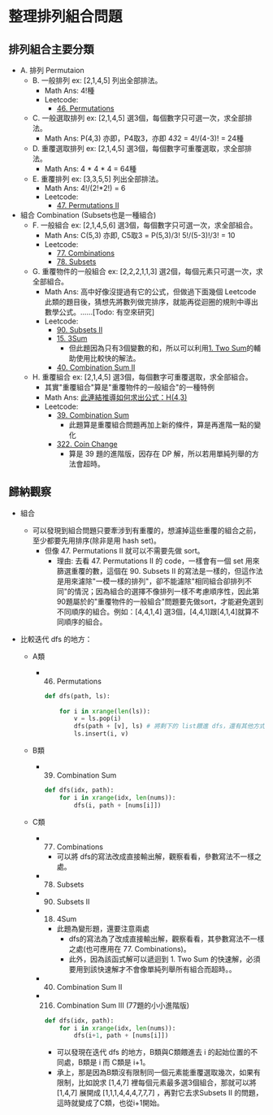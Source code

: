 # 整理排列組合問題
## 排列組合主要分類
* A. 排列 Permutaion
    * B. 一般排列 ex: [2,1,4,5] 列出全部排法。
        * Math Ans: 4!種
        * Leetcode:
            * [46. Permutations](https://leetcode.com/problems/permutations/)
    * C. 一般選取排列 ex: [2,1,4,5] 選3個，每個數字只可選一次，求全部排法。 
        * Math Ans: P(4,3) 亦即，P4取3，亦即 4*3*2 = 4!/(4-3)! = 24種
    * D. 重覆選取排列 ex: [2,1,4,5] 選3個，每個數字可重覆選取，求全部排法。
        * Math Ans: 4 * 4 * 4 = 64種
    * E. 重覆排列 ex: [3,3,5,5] 列出全部排法。
        * Math Ans: 4!/(2!*2!) = 6
        * Leetcode:
            * [47. Permutations II](https://leetcode.com/problems/permutations-ii/)
* 組合 Combination (Subsets也是一種組合)
    * F. 一般組合 ex: [2,1,4,5,6] 選3個，每個數字只可選一次，求全部組合。
        * Math Ans: C(5,3) 亦即, C5取3 = P(5,3)/3! 5!/(5-3)!/3! = 10
        * Leetcode:
            * [77. Combinations](https://leetcode.com/problems/combinations/)
            * [78. Subsets](https://leetcode.com/problems/subsets/)
    * G. 重覆物件的一般組合 ex: [2,2,2,1,1,3] 選2個，每個元素只可選一次，求全部組合。
        * Math Ans: 高中好像沒提過有它的公式，但做過下面幾個 Leetcode 此類的題目後，猜想先將數列做完排序，就能再從迴圈的規則中導出數學公式。......[Todo: 有空來研究]
        * Leetcode:
            * [90. Subsets II](https://leetcode.com/problems/subsets-ii/)
            * [15. 3Sum](https://leetcode.com/problems/3sum/)
                * 但此題因為只有3個變數的和，所以可以利用[1. Two Sum](https://leetcode.com/problems/two-sum/)的輔助使用比較快的解法。
            * [40. Combination Sum II](https://leetcode.com/problems/combination-sum-ii/)
    * H. 重覆組合 ex: [2,1,4,5] 選3個，每個數字可重覆選取，求全部組合。
        * 其實"重覆組合"算是"重覆物件的一般組合"的一種特例
        * Math Ans: [此連結推導如何求出公式：H(4,3)](http://www.math.nsysu.edu.tw/eprob/PerComb/repComb/index.html)
        * Leetcode:
            * [39. Combination Sum](https://leetcode.com/problems/combination-sum/)
                * 此題算是重覆組合問題再加上新的條件，算是再進階一點的變化
            * [322. Coin Change](https://leetcode.com/problems/coin-change/)
                * 算是 39 題的進階版，因存在 DP 解，所以若用單純列舉的方法會超時。

## 歸納觀察
* 組合
    * 可以發現到組合問題只要牽涉到有重覆的，想濾掉這些重覆的組合之前，至少都要先用排序(除非是用 hash set)。
        * 但像 47. Permutations II 就可以不需要先做 sort。
            * 理由: 去看 47. Permutations II 的 code，一樣會有一個 set 用來篩選重覆的數，這個在 90. Subsets II 的寫法是一樣的，但這作法是用來濾除"一模一樣的排列"，卻不能濾除"相同組合卻排列不同"的情況；因為組合的選擇不像排列一樣不考慮順序性，因此第90題屬於的"重覆物件的一般組合"問題要先做sort，才能避免選到不同順序的組合。例如：[4,4,1,4] 選3個，[4,4,1]跟[4,1,4]就算不同順序的組合。

* 比較迭代 dfs 的地方：
    * A類
        * 46. Permutations
            ```python
            def dfs(path, ls):
                
                for i in xrange(len(ls)):
                    v = ls.pop(i)
                    dfs(path + [v], ls) # 將剩下的 list餵進 dfs，還有其他方式，這種算是比較有效率的
                    ls.insert(i, v)
            ```

    * B類
        * 39. Combination Sum
            ```python
            def dfs(idx, path):
                for i in xrange(idx, len(nums)):
                    dfs(i, path + [nums[i]])
            ```

    * C類
        * 77. Combinations
            * 可以將 dfs的寫法改成直接輸出解，觀察看看，參數寫法不一樣之處。
        * 78. Subsets
        * 90. Subsets II
        * 18. 4Sum 
            * 此題為變形題，還要注意兩處
                * dfs的寫法為了改成直接輸出解，觀察看看，其參數寫法不一樣之處(也可應用在 77. Combinations)。
                * 此外，因為該函式解可以遞迴到 1. Two Sum 的快速解，必須要用到該快速解才不會像單純列舉所有組合而超時。。
        * 40. Combination Sum II
        * 216. Combination Sum III (77題的小小進階版)
            ```python
            def dfs(idx, path):
                for i in xrange(idx, len(nums)):
                    dfs(i+1, path + [nums[i]])
            ```
            * 可以發現在迭代 dfs 的地方，B類與C類餵進去 i 的起始位置的不同處，B類是 i 而 C類是 i+1。
            * 承上，那是因為B類沒有限制同一個元素能重覆選取幾次，如果有限制，比如說求 [1,4,7] 裡每個元素最多選3個組合，那就可以將 [1,4,7] 展開成 [1,1,1,4,4,4,7,7,7] ，再對它去求Subsets II 的問題，這時就變成了C類，也從i+1開始。